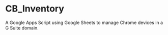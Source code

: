 # CB_Inventory
A Google Apps Script using Google Sheets to manage Chrome devices in a G Suite domain.
